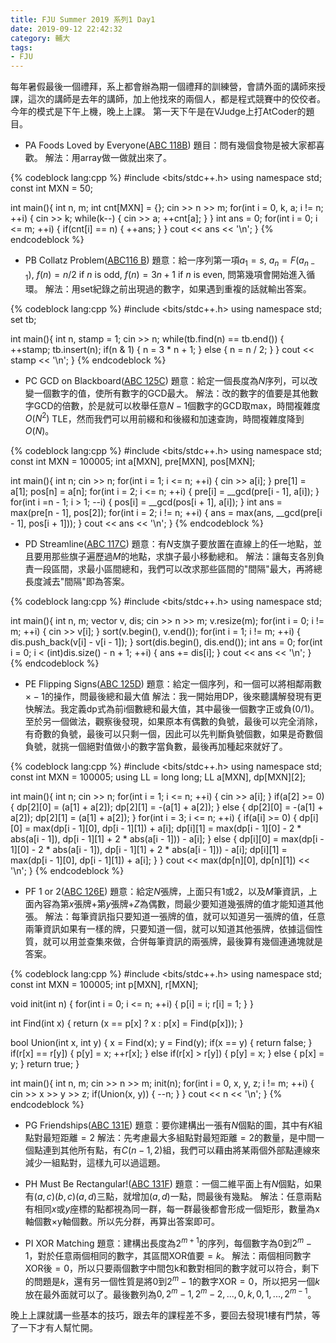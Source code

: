 ```yaml
---
title: FJU Summer 2019 系列1 Day1
date: 2019-09-12 22:42:32
category: 輔大
tags:
- FJU
---
```

每年暑假最後一個禮拜，系上都會辦為期一個禮拜的訓練營，會請外面的講師來授課，這次的講師是去年的講師，加上他找來的兩個人，都是程式競賽中的佼佼者。今年的模式是下午上機，晚上上課。
第一天下午是在VJudge上打AtCoder的題目。
* PA Foods Loved by Everyone([ABC 118B](https://abc118.contest.atcoder.jp/tasks/abc118_b?lang=en))
題目：問有幾個食物是被大家都喜歡。
解法：用array做一做就出來了。

{% codeblock lang:cpp %}
#include <bits/stdc++.h>
using namespace std;
const int MXN = 50;

int main(){
    int n, m;
    int cnt[MXN] = {};
    cin >> n >> m;
    for(int i = 0, k, a; i != n; ++i)
    {
        cin >> k;
        while(k--)
        {
            cin >> a;
            ++cnt[a];
        }
    }
    int ans = 0;
    for(int i = 0; i <= m; ++i)
    {
        if(cnt[i] == n)
        {
            ++ans;
        }
    }
    cout << ans << '\n';
}
{% endcodeblock %}

* PB Collatz Problem([ABC116 B](https://abc116.contest.atcoder.jp/tasks/abc116_b?lang=en))
題意：給一序列第一項$a_1=s$, $a_n=F(a_{n-1})$, $f(n)=n/2$ if $n$ is odd, $f(n)=3n+1$ if $n$ is even, 問第幾項會開始進入循環。
解法：用set紀錄之前出現過的數字，如果遇到重複的話就輸出答案。

{% codeblock lang:cpp %}
#include <bits/stdc++.h>
using namespace std;
set<int> tb;

int main(){
    int n, stamp = 1;
    cin >> n;
    while(tb.find(n) == tb.end())
    {
        ++stamp;
        tb.insert(n);
        if(n & 1)
        {
            n = 3 * n + 1;
        }
        else
        {
            n = n / 2;
        }
    }
    cout << stamp << '\n';
}
{% endcodeblock %}

* PC GCD on Blackboard([ABC 125C](https://abc125.contest.atcoder.jp/tasks/abc125_c?lang=en))
題意：給定一個長度為$N$序列，可以改變一個數字的值，使所有數字的GCD最大。
解法：改的數字的值要是其他數字GCD的倍數，於是就可以枚舉任意$N-1$個數字的GCD取max，時間複雜度$O(N^2)$ TLE，然而我們可以用前綴和和後綴和加速查詢，時間複雜度降到$O(N)$。

{% codeblock lang:cpp %}
#include <bits/stdc++.h>
using namespace std;
const int MXN = 100005;
int a[MXN], pre[MXN], pos[MXN];

int main(){
    int n;
    cin >> n;
    for(int i = 1; i <= n; ++i)
    {
        cin >> a[i];
    }
    pre[1] = a[1];
    pos[n] = a[n];
    for(int i = 2; i <= n; ++i)
    {
        pre[i] = __gcd(pre[i - 1], a[i]);
    }
    for(int i =n - 1; i > 1; --i)
    {
        pos[i] = __gcd(pos[i + 1], a[i]);
    }
    int ans = max(pre[n - 1], pos[2]);
    for(int i = 2; i != n; ++i)
    {
        ans = max(ans, __gcd(pre[i - 1], pos[i + 1]));
    }
    cout << ans << '\n';
}
{% endcodeblock %}

* PD Streamline([ABC 117C](https://abc117.contest.atcoder.jp/tasks/abc117_c?lang=en))
題意：有$N$支旗子要放置在直線上的任一地點，並且要用那些旗子遍歷過$M$的地點，求旗子最小移動總和。
解法：讓每支各別負責一段區間，求最小區間總和，我們可以改求那些區間的"間隔"最大，再將總長度減去"間隔"即為答案。

{% codeblock lang:cpp %}
#include <bits/stdc++.h>
using namespace std;

int main(){
    int n, m;
    vector<int> v, dis;
    cin >> n >> m;
    v.resize(m);
    for(int i = 0; i != m; ++i)
    {
        cin >> v[i];
    }
    sort(v.begin(), v.end());
    for(int i = 1; i != m; ++i)
    {
        dis.push_back(v[i] - v[i - 1]);
    }
    sort(dis.begin(), dis.end());
    int ans = 0;
    for(int i = 0; i < (int)dis.size() - n + 1; ++i)
    {
        ans += dis[i];
    }
    cout << ans << '\n';
}
{% endcodeblock %}

* PE Flipping Signs([ABC 125D](https://abc125.contest.atcoder.jp/tasks/abc125_d?lang=en))
題意：給定一個序列，和一個可以將相鄰兩數$\times -1$的操作，問最後總和最大值
解法：我一開始用DP，後來聽講解發現有更快解法。我定義dp式為前i個數總和最大值，其中最後一個數字正或負(0/1)。至於另一個做法，觀察後發現，如果原本有偶數的負號，最後可以完全消除，有奇數的負號，最後可以只剩一個，因此可以先判斷負號個數，如果是奇數個負號，就挑一個絕對值做小的數字當負數，最後再加種起來就好了。

{% codeblock lang:cpp %}
#include <bits/stdc++.h>
using namespace std;
const int MXN = 100005;
using LL = long long;
LL a[MXN], dp[MXN][2];

int main(){
    int n;
    cin >> n;
    for(int i = 1; i <= n; ++i)
    {
        cin >> a[i];
    }
    if(a[2] >= 0)
    {
        dp[2][0] = (a[1] + a[2]);
        dp[2][1] = -(a[1] + a[2]);
    }
    else
    {
        dp[2][0] = -(a[1] + a[2]);
        dp[2][1] = (a[1] + a[2]);
    }
    for(int i = 3; i <= n; ++i)
    {
        if(a[i] >= 0)
        {
            dp[i][0] = max(dp[i - 1][0], dp[i - 1][1]) + a[i];
            dp[i][1] = max(dp[i - 1][0] - 2 * abs(a[i - 1]), dp[i - 1][1] + 2 * abs(a[i - 1])) - a[i];
        }
        else
        {
            dp[i][0] = max(dp[i - 1][0] - 2 * abs(a[i - 1]), dp[i - 1][1] + 2 * abs(a[i - 1])) - a[i];
            dp[i][1] = max(dp[i - 1][0], dp[i - 1][1]) + a[i];
        }
    }
    cout << max(dp[n][0], dp[n][1]) << '\n';
}
{% endcodeblock %}

* PF 1 or 2([ABC 126E](https://abc126.contest.atcoder.jp/tasks/abc126_e?lang=en))
題意：給定$N$張牌，上面只有1或2，以及$M$筆資訊，上面內容為第$x$張牌$+$第$y$張牌+$Z$為偶數，問最少要知道幾張牌的值才能知道其他張。
解法：每筆資訊指只要知道一張牌的值，就可以知道另一張牌的值，任意兩筆資訊如果有一樣的牌，只要知道一個，就可以知道其他張牌，依據這個性質，就可以用並查集來做，合併每筆資訊的兩張牌，最後算有幾個連通塊就是答案。

{% codeblock lang:cpp %}
#include <bits/stdc++.h>
using namespace std;
const int MXN = 100005;
int p[MXN], r[MXN];

void init(int n)
{
    for(int i = 0; i <= n; ++i)
    {
        p[i] = i;
        r[i] = 1;
    }
}

int Find(int x)
{
    return (x == p[x] ? x : p[x] = Find(p[x]));
}

bool Union(int x, int y)
{
    x = Find(x);
    y = Find(y);
    if(x == y)
    {
        return false;
    }
    if(r[x] == r[y])
    {
        p[y] = x;
        ++r[x];
    }
    else if(r[x] > r[y])
    {
        p[y] = x;
    }
    else
    {
        p[x] = y;
    }
    return true;
}

int main(){
    int n, m;
    cin >> n >> m;
    init(n);
    for(int i = 0, x, y, z; i != m; ++i)
    {
        cin >> x >> y >> z;
        if(Union(x, y))
        {
            --n;
        }
    }
    cout << n << '\n';
}
{% endcodeblock %}

* PG Friendships([ABC 131E](https://abc131.contest.atcoder.jp/tasks/abc131_e?lang=en))
題意：要你建構出一張有$N$個點的圖，其中有$K$組點對最短距離$=2$
解法：先考慮最大多組點對最短距離$=2$的數量，是中間一個點連到其他所有點，有$C(n-1, 2)$組，我們可以藉由將某兩個外部點連線來減少一組點對，這樣九可以過這題。

* PH Must Be Rectangular!([ABC 131F](https://abc131.contest.atcoder.jp/tasks/abc131_f?lang=en))
題意：一個二維平面上有$N$個點，如果有$(a,c)(b,c)(a,d)$三點，就增加$(a,d)$一點，問最後有幾點。
解法：任意兩點有相同$x$或$y$座標的點都視為同一群，每一群最後都會形成一個矩形，數量為x軸個數$\times$y軸個數。所以先分群，再算出答案即可。

* PI XOR Matching
題意：建構出長度為$2^{m+1}$的序列，每個數字為$0$到$2^{m}-1$，對於任意兩個相同的數字，其區間XOR值要$=k$。
解法：兩個相同數字XOR後$=0$，所以只要兩個數字中間包k和數對相同的數字就可以符合，剩下的問題是$k$，還有另一個性質是將$0$到$2^{m}-1$的數字XOR$=0$，所以把另一個$k$放在最外面就可以了。最後數列為$0, 2^{m}-1, 2^{m}-2, ..., 0, k, 0, 1, ..., 2^{m-1}$。

晚上上課就講一些基本的技巧，跟去年的課程差不多，要回去發現1樓有門禁，等了一下才有人幫忙開。